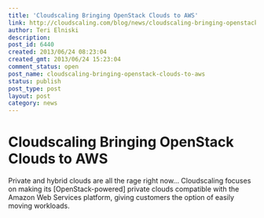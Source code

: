 ```yaml
---
title: 'Cloudscaling Bringing OpenStack Clouds to AWS'
link: http://cloudscaling.com/blog/news/cloudscaling-bringing-openstack-clouds-to-aws/
author: Teri Elniski
description: 
post_id: 6440
created: 2013/06/24 08:23:04
created_gmt: 2013/06/24 15:23:04
comment_status: open
post_name: cloudscaling-bringing-openstack-clouds-to-aws
status: publish
post_type: post
layout: post
category: news
---
```


# Cloudscaling Bringing OpenStack Clouds to AWS

Private and hybrid clouds are all the rage right now... Cloudscaling focuses on making its [OpenStack-powered] private clouds compatible with the Amazon Web Services platform, giving customers the option of easily moving workloads.
